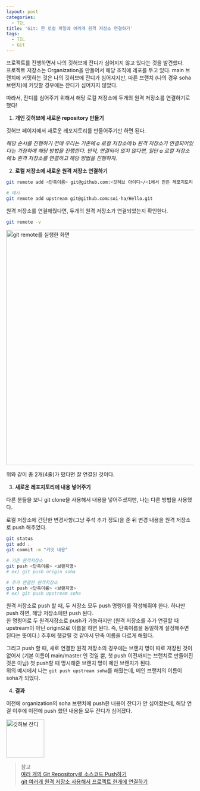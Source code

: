 ```yaml
---
layout: post
categories:
  - TIL
title: 'Git: 한 로컬 파일에 여러개 원격 저장소 연결하기'
tags:
  - TIL
  - Git
---
```


프로젝트를 진행하면서 나의 깃허브에 잔디가 심어지지 않고 있다는 것을 발견했다.  
프로젝트 저장소는 Organization을 만들어서 해당 조직에 레포를 두고 있다. main 브랜치에 커밋하는 것은 나의 깃허브에 잔디가 심어지지만, 따른 브랜치 (나의 경우 soha 브랜치)에 커밋할 경우에는 잔디가 심어지지 않았다.

따라서, 잔디를 심어주기 위해서 해당 로컬 저장소에 두개의 원격 저장소를 연결하기로 했다!

1. **개인 깃허브에 새로운 repository 만들기**

깃허브 페이지에서 새로운 레포지토리를 만들어주기만 하면 된다.

_해당 순서를 진행하기 전에 우리는 기존에 a 로컬 저장소에 b 원격 저장소가 연결되어있다는 가정하에 해당 방법을 진행한다. 만약, 연결되어 있지 않다면, 일단 a 로컬 저장소에 b 원격 저장소를 연결하고 해당 방법을 진행하자._

2. **로컬 저장소에 새로운 원격 저장소 연결하기**

```bash
git remote add <단축이름> git@github.com:<깃허브 아이디>/<1에서 만든 레포지토리 이름>.git

# 예시
git remote add upstream git@github.com:soi-ha/Hello.git
```

원격 저장소를 연결해줬다면, 두개의 원격 저장소가 연결되었는지 확인한다.

```bash
git remote -v
```

<img width="631" alt="git remote를 실행한 화면" src="https://github.com/soi-ha/UNIVEUS/assets/77609591/5a5a361a-cc74-4f48-9551-a09f3cd466bc">

위와 같이 총 2개(4줄)가 떴다면 잘 연결된 것이다.

3. **새로운 레포지토리에 내용 넣어주기**

다른 분들을 보니 git clone을 사용해서 내용을 넣어주셨지만, 나는 다른 방법을 사용했다.

로컬 저장소에 간단한 변경사항(그냥 주석 추가 정도)을 준 뒤 변경 내용을 원격 저장소로 push 해주었다.

```bash
git status
git add .
git commit -m "커밋 내용"

# 기존 원격저장소
git push <단축이름> <브랜치명>
# ex) git push origin soha

# 추가 연결한 원격저장소
git push <단축이름> <브랜치명>
# ex) git push upstream soha
```

원격 저장소로 push 할 때, 두 저장소 모두 push 명령어를 작성해줘야 한다. 하나만 push 하면, 해당 저장소에만 push 된다.  
한 명령어로 두 원격저장소로 push가 가능하지만 (원격 저장소를 추가 연결할 때 upstream이 아닌 origin으로 이름을 하면 된다. 즉, 단축이름을 동일하게 설정해주면 된다는 뜻이다.) 추후에 헷갈릴 것 같아서 단축 이름을 다르게 해줬다.

그리고 push 할 때, 새로 연결한 원격 저장소의 경우에는 브랜치 명이 따로 저장된 것이 없어서 (기본 이름이 main/master 인 것일 뿐, 첫 push 이전까지는 브랜치로 만들어진 것은 아님) 첫 push할 때 명시해준 브랜치 명이 메인 브랜치가 된다.  
위의 예시에서 나는 `git push upstream soha`를 해줬는데, 메인 브랜치의 이름이 soha가 되었다.

4. **결과**

이전에 organization의 soha 브랜치에 push한 내용이 잔디가 안 심어졌는데, 해당 연결 이후에 이전에 push 했던 내용들 모두 잔디가 심어졌다.

<img width="102" alt="깃허브 잔디" src="https://github.com/soi-ha/soi-ha.github.io/assets/77609591/e31d32f7-cab2-4d12-b431-6a1392ef971f">

> 참고  
> [여러 개의 Git Repository로 소스코드 Push하기]('https://twofootdog.tistory.com/42')  
> [git 여러개 원격 저장소 사용해서 프로젝트 한개에 연결하기]('https://velog.io/@adguy/git-%EC%97%AC%EB%9F%AC%EA%B0%9C-%EC%9B%90%EA%B2%A9-%EC%A0%80%EC%9E%A5%EC%86%8C-%EC%82%AC%EC%9A%A9%ED%95%B4%EC%84%9C-%ED%94%84%EB%A1%9C%EC%A0%9D%ED%8A%B8-%ED%95%9C%EA%B0%9C%EC%97%90-%EC%97%B0%EA%B2%B0%ED%95%98%EA%B8%B0')
